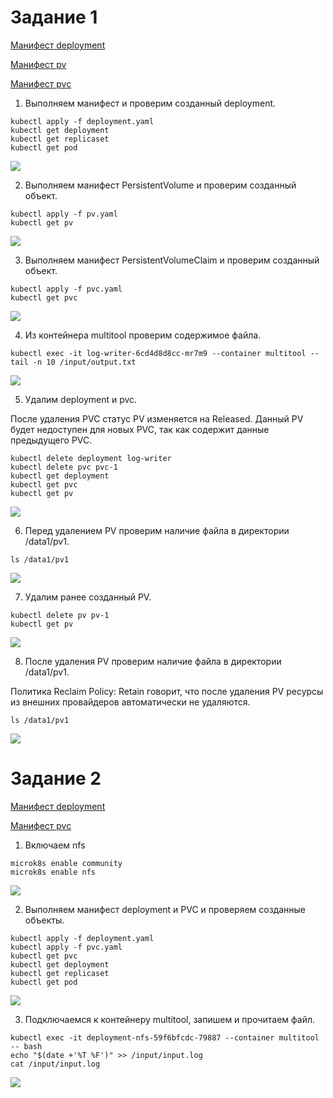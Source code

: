 # Задание 1

[Манифест deployment](./task-1/deployment.yaml)

[Манифест pv](./task-1/pv.yaml)

[Манифест pvc](./task-1/pvc.yaml)

1. Выполняем манифест и проверим созданный deployment.

```
kubectl apply -f deployment.yaml
kubectl get deployment
kubectl get replicaset
kubectl get pod
```

<image src="task-1-1.png">

2. Выполняем манифест PersistentVolume и проверим созданный объект.

```
kubectl apply -f pv.yaml
kubectl get pv
```

<image src="task-1-2.png">

3. Выполняем манифест PersistentVolumeClaim и проверим созданный объект.

```
kubectl apply -f pvc.yaml
kubectl get pvc
```

<image src="task-1-3.png">

4. Из контейнера multitool проверим содержимое файла.

```
kubectl exec -it log-writer-6cd4d8d8cc-mr7m9 --container multitool -- tail -n 10 /input/output.txt
```

<image src="task-1-4.png">

5. Удалим deployment и pvc.

После удаления PVC статус PV изменяется на Released. Данный PV будет недоступен для новых PVC, так как содержит данные предыдущего PVC.

```
kubectl delete deployment log-writer
kubectl delete pvc pvc-1
kubectl get deployment
kubectl get pvc
kubectl get pv
```

<image src="task-1-5.png">


6. Перед удалением PV проверим наличие файла в директории /data1/pv1.

```
ls /data1/pv1
```

<image src="task-1-6.png">

7. Удалим ранее созданный PV.

```
kubectl delete pv pv-1
kubectl get pv
```

<image src="task-1-7.png">

8. После удаления PV проверим наличие файла в директории /data1/pv1.

Политика Reclaim Policy: Retain говорит, что после удаления PV ресурсы из внешних провайдеров автоматически не удаляются.

```
ls /data1/pv1
```

<image src="task-1-8.png">

# Задание 2

[Манифест deployment](./task-2/deployment.yaml)

[Манифест pvc](./task-2/pvc.yaml)

1. Включаем nfs

```
microk8s enable community
microk8s enable nfs
```

<image src="task-2-1.png">

2. Выполняем манифест deployment и PVC и проверяем созданные объекты.

```
kubectl apply -f deployment.yaml
kubectl apply -f pvc.yaml
kubectl get pvc
kubectl get deployment
kubectl get replicaset
kubectl get pod

```

<image src="task-2-2.png">

3. Подключаемся к контейнеру multitool, запишем и прочитаем файл.

```
kubectl exec -it deployment-nfs-59f6bfcdc-79887 --container multitool -- bash
echo "$(date +'%T %F')" >> /input/input.log
cat /input/input.log
```

<image src="task-2-3.png">